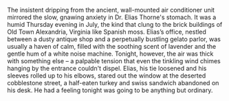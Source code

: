 The insistent dripping from the ancient, wall-mounted air conditioner unit mirrored the slow, gnawing anxiety in Dr. Elias Thorne's stomach.  It was a humid Thursday evening in July, the kind that clung to the brick buildings of Old Town Alexandria, Virginia like Spanish moss. Elias’s office, nestled between a dusty antique shop and a perpetually bustling gelato parlor, was usually a haven of calm, filled with the soothing scent of lavender and the gentle hum of a white noise machine. Tonight, however, the air was thick with something else – a palpable tension that even the tinkling wind chimes hanging by the entrance couldn't dispel. Elias, his tie loosened and his sleeves rolled up to his elbows, stared out the window at the deserted cobblestone street, a half-eaten turkey and swiss sandwich abandoned on his desk.  He had a feeling tonight was going to be anything but ordinary.
